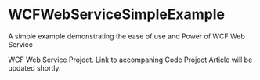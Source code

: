 # WCFWebServiceSimpleExample
A simple example demonstrating the ease of use and Power of WCF Web Service

WCF Web Service Project.
Link to accompaning Code Project Article will be updated shortly.
